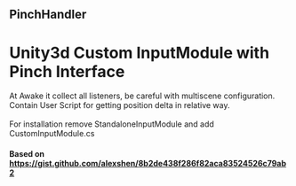 ## PinchHandler
# Unity3d Custom InputModule with Pinch Interface
At Awake it collect all listeners, be careful with multiscene configuration.<br>
Contain User Script for getting position delta in relative way.<br>
<br>
For installation remove StandaloneInputModule and add CustomInputModule.cs
#### Based on https://gist.github.com/alexshen/8b2de438f286f82aca83524526c79ab2
